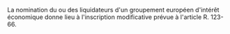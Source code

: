 La nomination du ou des liquidateurs d'un groupement européen d'intérêt économique donne lieu à l'inscription modificative prévue à l'article R. 123-66.
